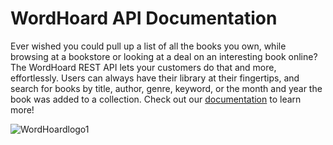 # WordHoard API Documentation

Ever wished you could pull up a list of all the books you own, while browsing at a bookstore or looking at a deal on an interesting book online? The WordHoard REST API lets your customers do that and more, effortlessly. Users can always have their library at their fingertips, and search for books by title, author, genre, keyword, or the month and year the book was added to a collection. Check out our [documentation](docs/overview.md) to learn more!

![WordHoardlogo1](https://github.com/cherylkc/catalog-service/assets/165418426/8ec5a123-ce13-44c4-8191-543bd47538ce)
